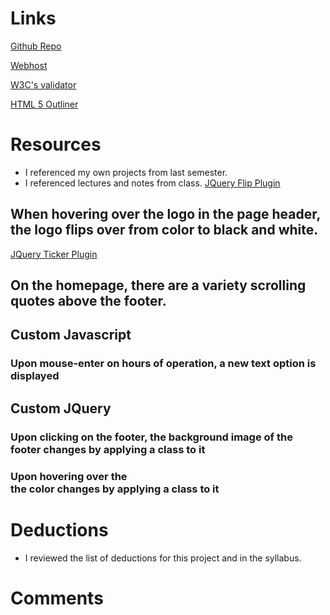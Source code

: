 # Links
[Github Repo]()

[Webhost]()

[W3C's validator]()

[HTML 5 Outliner]()

# Resources
* I referenced my own projects from last semester.
* I referenced lectures and notes from class.
[JQuery Flip Plugin](https://nnattawat.github.io/flip/)
## When hovering over the logo in the page header, the logo flips over from color to black and white.
[JQuery Ticker Plugin](http://www.jqueryscript.net/animation/HTML-List-Based-Scroller-Ticker-Plugin-jQuery-simpleTicker.html)
## On the homepage, there are a variety scrolling quotes above the footer.

## Custom Javascript
### Upon mouse-enter on hours of operation, a new text option is displayed

## Custom JQuery
### Upon clicking on the footer, the background image of the footer changes by applying a class to it
### Upon hovering over the <figcaption> the color changes by applying a class to it

# Deductions
* I reviewed the list of deductions for this project and in the syllabus.

# Comments
